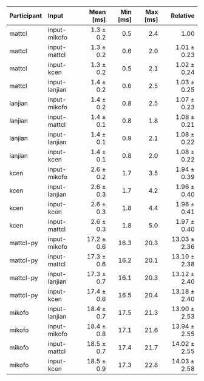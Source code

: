 | Participant | Input | Mean [ms] | Min [ms] | Max [ms] | Relative |
|:---|:---|---:|---:|---:|---:|
| mattcl | input-mikofo | 1.3 ± 0.2 | 0.5 | 2.4 | 1.00 |
| mattcl | input-mattcl | 1.3 ± 0.2 | 0.6 | 2.0 | 1.01 ± 0.23 |
| mattcl | input-kcen | 1.3 ± 0.2 | 0.5 | 2.1 | 1.02 ± 0.24 |
| mattcl | input-lanjian | 1.4 ± 0.2 | 0.6 | 2.5 | 1.03 ± 0.25 |
| lanjian | input-mikofo | 1.4 ± 0.2 | 0.8 | 2.5 | 1.07 ± 0.23 |
| lanjian | input-mattcl | 1.4 ± 0.1 | 0.8 | 1.8 | 1.08 ± 0.21 |
| lanjian | input-lanjian | 1.4 ± 0.1 | 0.9 | 2.1 | 1.08 ± 0.22 |
| lanjian | input-kcen | 1.4 ± 0.1 | 0.8 | 2.0 | 1.08 ± 0.22 |
| kcen | input-mikofo | 2.6 ± 0.2 | 1.7 | 3.5 | 1.94 ± 0.39 |
| kcen | input-lanjian | 2.6 ± 0.3 | 1.7 | 4.2 | 1.96 ± 0.40 |
| kcen | input-kcen | 2.6 ± 0.3 | 1.8 | 4.4 | 1.96 ± 0.41 |
| kcen | input-mattcl | 2.6 ± 0.3 | 1.8 | 5.0 | 1.97 ± 0.40 |
| mattcl-py | input-mikofo | 17.2 ± 0.6 | 16.3 | 20.3 | 13.03 ± 2.36 |
| mattcl-py | input-mattcl | 17.3 ± 0.6 | 16.2 | 20.1 | 13.10 ± 2.38 |
| mattcl-py | input-lanjian | 17.3 ± 0.7 | 16.1 | 20.3 | 13.12 ± 2.40 |
| mattcl-py | input-kcen | 17.4 ± 0.6 | 16.5 | 20.4 | 13.18 ± 2.40 |
| mikofo | input-lanjian | 18.4 ± 0.7 | 17.5 | 21.3 | 13.90 ± 2.53 |
| mikofo | input-mikofo | 18.4 ± 0.8 | 17.1 | 21.6 | 13.94 ± 2.55 |
| mikofo | input-mattcl | 18.5 ± 0.7 | 17.4 | 21.7 | 14.02 ± 2.55 |
| mikofo | input-kcen | 18.5 ± 0.9 | 17.3 | 22.8 | 14.03 ± 2.58 |
